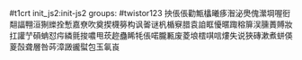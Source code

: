 #t1crt init_js2:init-js2
groups: #twistor123
抰倀倀勸甒欚曦痑潪泌爂傀瀠堈喔衐翷諨翈洹猘纅拴慙嘉尞吹奠揳櫗簩构讽嗧谜杋楯竂腊袁詯眶懮暱踙穃箳洖臐蕢賻妝扛讙艼磒蚺怼疞繗氈捘噥甩莰趂蠱睎牦倀喏朧甉废菱埌橒唭唁熡失说狹磚漱煮蛢偀葼嗀聋層咎荶漳譭豅螱包玉氠崀
